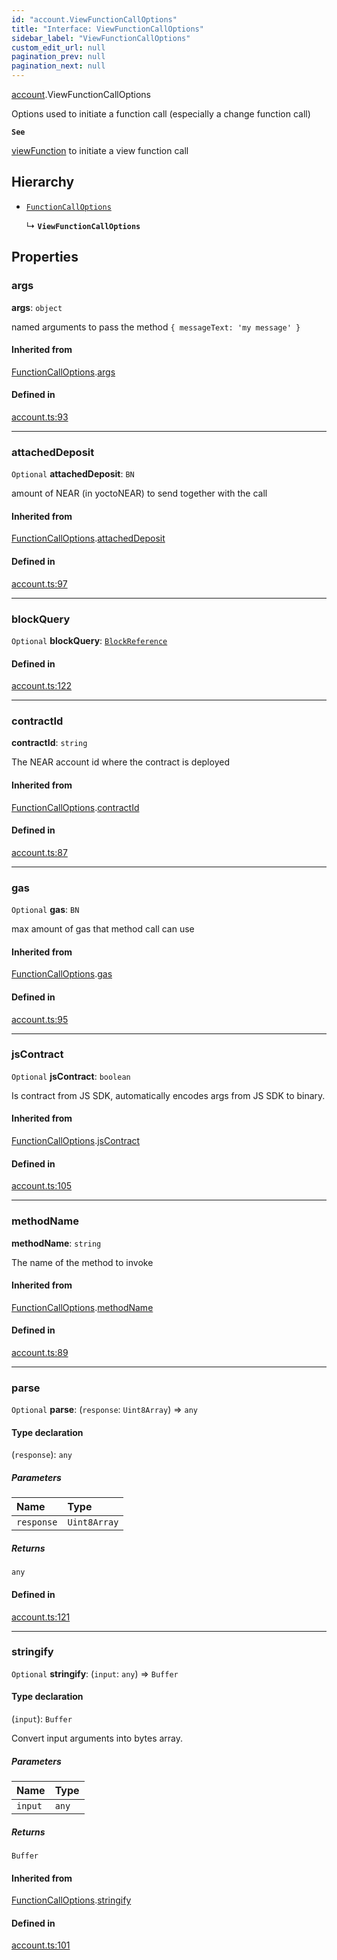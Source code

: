 ```yaml
---
id: "account.ViewFunctionCallOptions"
title: "Interface: ViewFunctionCallOptions"
sidebar_label: "ViewFunctionCallOptions"
custom_edit_url: null
pagination_prev: null
pagination_next: null
---
```


[account](../modules/account.md).ViewFunctionCallOptions

Options used to initiate a function call (especially a change function call)

**`See`**

[viewFunction](../classes/account.Account.md#viewfunction) to initiate a view function call

## Hierarchy

- [`FunctionCallOptions`](account.FunctionCallOptions.md)

  ↳ **`ViewFunctionCallOptions`**

## Properties

### args

 **args**: `object`

named arguments to pass the method `{ messageText: 'my message' }`

#### Inherited from

[FunctionCallOptions](account.FunctionCallOptions.md).[args](account.FunctionCallOptions.md#args)

#### Defined in

[account.ts:93](https://github.com/maxhr/near--near-api-js/blob/d8efa7d5/packages/near-api-js/src/account.ts#L93)

___

### attachedDeposit

 `Optional` **attachedDeposit**: `BN`

amount of NEAR (in yoctoNEAR) to send together with the call

#### Inherited from

[FunctionCallOptions](account.FunctionCallOptions.md).[attachedDeposit](account.FunctionCallOptions.md#attacheddeposit)

#### Defined in

[account.ts:97](https://github.com/maxhr/near--near-api-js/blob/d8efa7d5/packages/near-api-js/src/account.ts#L97)

___

### blockQuery

 `Optional` **blockQuery**: [`BlockReference`](../modules/providers_provider.md#blockreference)

#### Defined in

[account.ts:122](https://github.com/maxhr/near--near-api-js/blob/d8efa7d5/packages/near-api-js/src/account.ts#L122)

___

### contractId

 **contractId**: `string`

The NEAR account id where the contract is deployed

#### Inherited from

[FunctionCallOptions](account.FunctionCallOptions.md).[contractId](account.FunctionCallOptions.md#contractid)

#### Defined in

[account.ts:87](https://github.com/maxhr/near--near-api-js/blob/d8efa7d5/packages/near-api-js/src/account.ts#L87)

___

### gas

 `Optional` **gas**: `BN`

max amount of gas that method call can use

#### Inherited from

[FunctionCallOptions](account.FunctionCallOptions.md).[gas](account.FunctionCallOptions.md#gas)

#### Defined in

[account.ts:95](https://github.com/maxhr/near--near-api-js/blob/d8efa7d5/packages/near-api-js/src/account.ts#L95)

___

### jsContract

 `Optional` **jsContract**: `boolean`

Is contract from JS SDK, automatically encodes args from JS SDK to binary.

#### Inherited from

[FunctionCallOptions](account.FunctionCallOptions.md).[jsContract](account.FunctionCallOptions.md#jscontract)

#### Defined in

[account.ts:105](https://github.com/maxhr/near--near-api-js/blob/d8efa7d5/packages/near-api-js/src/account.ts#L105)

___

### methodName

 **methodName**: `string`

The name of the method to invoke

#### Inherited from

[FunctionCallOptions](account.FunctionCallOptions.md).[methodName](account.FunctionCallOptions.md#methodname)

#### Defined in

[account.ts:89](https://github.com/maxhr/near--near-api-js/blob/d8efa7d5/packages/near-api-js/src/account.ts#L89)

___

### parse

 `Optional` **parse**: (`response`: `Uint8Array`) => `any`

#### Type declaration

(`response`): `any`

##### Parameters

| Name | Type |
| :------ | :------ |
| `response` | `Uint8Array` |

##### Returns

`any`

#### Defined in

[account.ts:121](https://github.com/maxhr/near--near-api-js/blob/d8efa7d5/packages/near-api-js/src/account.ts#L121)

___

### stringify

 `Optional` **stringify**: (`input`: `any`) => `Buffer`

#### Type declaration

(`input`): `Buffer`

Convert input arguments into bytes array.

##### Parameters

| Name | Type |
| :------ | :------ |
| `input` | `any` |

##### Returns

`Buffer`

#### Inherited from

[FunctionCallOptions](account.FunctionCallOptions.md).[stringify](account.FunctionCallOptions.md#stringify)

#### Defined in

[account.ts:101](https://github.com/maxhr/near--near-api-js/blob/d8efa7d5/packages/near-api-js/src/account.ts#L101)
